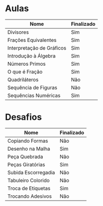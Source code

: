 # Aulas

| Nome | Finalizado |
|------|-----------|
| Divisores | Sim |
| Frações Equivalentes | Sim |
| Interpretação de Gráficos | Sim |
| Introdução à Álgebra | Sim |
| Números Primos | Sim |
| O que é Fração | Sim |
| Quadriláteros | Não |
| Sequência de Figuras | Não |
| Sequências Numéricas | Sim |

# Desafios

| Nome | Finalizado |
|------|-----------|
| Copiando Formas | Não |
| Desenho na Malha | Sim |
| Peça Quebrada | Não |
| Peças Giratórias | Sim |
| Subida Escorregadia | Não |
| Tabuleiro Colorido | Não |
| Troca de Etiquetas | Sim |
| Trocando Adesivos | Não |